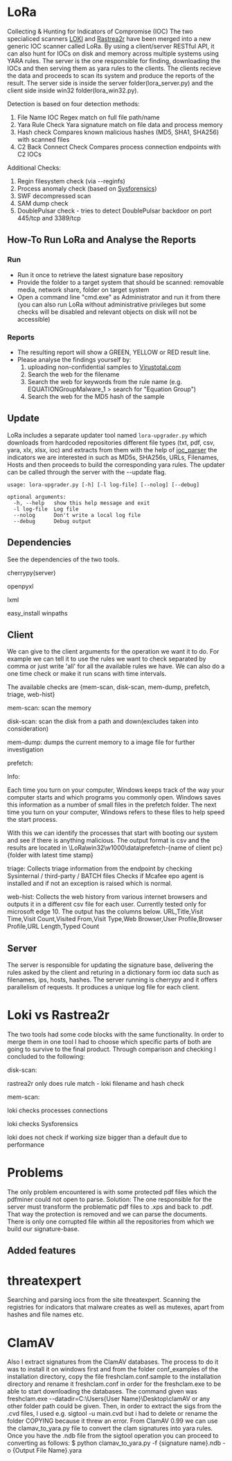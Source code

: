 # LoRa

Collecting & Hunting for Indicators of Compromise (IOC)
The two specialiced scanners [LOKI](https://github.com/Neo23x0/Loki) and [Rastrea2r](https://github.com/aboutsecurity/rastrea2r)
have been merged into a new generic IOC scanner called LoRa. By using a client/server RESTful API, it can also hunt for IOCs
on disk and memory across multiple systems using YARA rules. The server is the one responsible for finding, downloading the IOCs
and then serving them as yara rules to the clients. The clients recieve the data and proceeds to scan its system and produce the
reports of the result. The server side is inside the server folder(lora_server.py) and the client side inside win32 folder(lora_win32.py).


Detection is based on four detection methods:
1. File Name IOC
	 Regex match on full file path/name
2. Yara Rule Check
	 Yara signature match on file data and process memory
3. Hash check
	 Compares known malicious hashes (MD5, SHA1, SHA256) with scanned files
4. C2 Back Connect Check
	 Compares process connection endpoints with C2 IOCs

Additional Checks:

1. Regin filesystem check (via --reginfs)
2. Process anomaly check (based on [Sysforensics](http://goo.gl/P99QZQ))
3. SWF decompressed scan
4. SAM dump check
5. DoublePulsar check - tries to detect DoublePulsar backdoor on port 445/tcp and 3389/tcp


## How-To Run LoRa and Analyse the Reports

### Run

  - Run it once to retrieve the latest signature base repository
  - Provide the folder to a target system that should be scanned: removable media, network share, folder on target system
  - Open a command line "cmd.exe" as Administrator and run it from there (you can also run LoRa without administrative privileges but some checks will be disabled and relevant objects on disk will not be accessible)


### Reports

  - The resulting report will show a GREEN, YELLOW or RED result line.
  - Please analyse the findings yourself by:
    1. uploading non-confidential samples to [Virustotal.com](https://www.virustotal.com)
    2. Search the web for the filename
    3. Search the web for keywords from the rule name (e.g. EQUATIONGroupMalware_1 > search for "Equation Group")
    4. Search the web for the MD5 hash of the sample


## Update

LoRa includes a separate updater tool named `lora-upgrader.py` which downloads from hardcoded repositories different
file types (txt, pdf, csv, yara, xlx, xlsx, ioc) and extracts from them with the help of
[ioc_parser](https://github.com/armbues/ioc_parser) the indicators we are interested in such as MD5s, SHA256s, URLs, Filenames,
Hosts and then proceeds to build the corresponding yara rules. The updater can be called through the server with the  --update
flag.

```
usage: lora-upgrader.py [-h] [-l log-file] [--nolog] [--debug]

optional arguments:
  -h, --help   show this help message and exit
  -l log-file  Log file
  --nolog      Don't write a local log file
  --debug      Debug output
```

## Dependencies

See the dependencies of the two tools.

cherrypy(server)

openpyxl

lxml

easy_install winpaths



## Client

We can give to the client arguments for the operation we want it to do.
For example we can tell it to use the rules we want to check separated by comma
or just write 'all' for all the available rules we have. We can also do a one time check
or make it run scans with time intervals.

The available checks are {mem-scan, disk-scan, mem-dump, prefetch, triage, web-hist}

mem-scan: scan the memory

disk-scan: scan the disk from a path and down(excludes taken into consideration)

mem-dump: dumps the current memory to a image file for further investigation

prefetch:

  Info:

  Each time you turn on your computer, Windows keeps track of the way your computer starts and which programs you commonly open.
  Windows saves this information as a number of small files in the prefetch folder.
  The next time you turn on your computer, Windows refers to these files to help speed the start process.

With this we can identify the processes that start with booting our system and see if there is anything
malicious. The output format is csv and the results are located in \LoRa\win32\w1000\data\prefetch-{name of client pc}\{folder with latest time stamp}

triage: Collects triage information from the endpoint by checking Sysinternal / third-party / BATCH files
Checks if Mcafee epo agent is installed and if not an exception is raised which is normal.


web-hist: Collects the web history from various internet browsers and outputs it in a different csv file for each user.
Currently tested only for microsoft edge 10. The output has the columns below.
URL,Title,Visit Time,Visit Count,Visited From,Visit Type,Web Browser,User Profile,Browser Profile,URL Length,Typed Count


## Server

The server is responsible for updating the signature base, delivering the rules asked by the client and
returing in a dictionary form ioc data such as filenames, ips, hosts, hashes. The server running is cherrypy
and it offers parallelism of requests. It produces a unique log file for each client.


# Loki vs Rastrea2r

The two tools had some code blocks with the same functionality. In order to merge them in one tool I had to
choose which specific parts of both are going to survive to the final product. Through comparison and checking
I concluded to the following:

disk-scan:

rastrea2r only does rule match - loki filename and hash check

mem-scan:

loki checks processes connections

loki checks Sysforensics

loki does not check if working size bigger than a default due to performance


# Problems

The only problem encountered is with some protected pdf files which the pdfminer could not open to parse.
Solution: The one responsible for the server must transform the problematic pdf files to .xps and back to .pdf.
That way the protection is removed and we can parse the documents. There is only one corrupted file within all the
repositories from which we build our signature-base.


## Added features


# threatexpert

Searching and parsing iocs from the site threatexpert. Scanning the registries for indicators that malware creates as well
as mutexes, apart from hashes and file names etc.

# ClamAV

Also I extract signatures from the ClamAV databases. The process to do it was to install it on windows first and
from the folder conf_examples of the installation directory, copy the file freshclam.conf.sample to the installation directory
and rename it freshclam.conf in order for the freshclam.exe to be able to start downloading the databases. The command given was
freshclam.exe --datadir=C:\Users\{User Name}\Desktop\clamAV or any other folder path could be given. Then, in order to extract
the sigs from the .cvd files, I used e.g. sigtool -u main.cvd but i had to delete or rename the folder COPYING because it threw an
error. From ClamAV 0.99 we can use the clamav_to_yara.py file to convert the clam signatures into yara rules.
Once you have the .ndb file from the sigtool operation you can proceed to converting as follows:
$ python clamav_to_yara.py -f {signature name}.ndb -o {Output File Name}.yara
